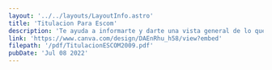 ```yaml
---
layout: '../../layouts/LayoutInfo.astro'
title: 'Titulacion Para Escom'
description: 'Te ayuda a informarte y darte una vista general de lo que necesitaras para poder titularte de la ESCOM.'
link: 'https://www.canva.com/design/DAEnRhu_h58/view?embed'
filepath: '/pdf/TitulacionESCOM2009.pdf'
pubDate: 'Jul 08 2022'
---
```

